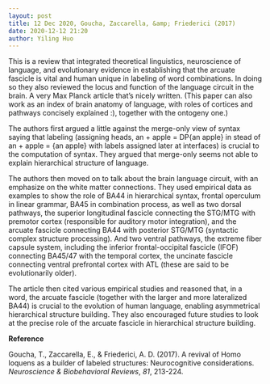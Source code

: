```yaml
---
layout: post
title: 12 Dec 2020, Goucha, Zaccarella, &amp; Friederici (2017)
date: 2020-12-12 21:20
author: Yiling Huo
---
```

<!-- wp:paragraph -->
<p>This is a review that integrated theoretical linguistics, neuroscience of language, and evolutionary evidence in establishing that the arcuate fascicle is vital and human unique in labeling of word combinations. In doing so they also reviewed the locus and function of the language circuit in the brain. A very Max Planck article that’s nicely written. (This paper can also work as an index of brain anatomy of language, with roles of cortices and pathways concisely explained :), together with the ontogeny one.)</p>
<!-- /wp:paragraph -->

<!-- wp:paragraph -->
<p>The authors first argued a little against the merge-only view of syntax saying that labeling (assigning heads, an + apple = DP{an apple} in stead of an + apple = {an apple} with labels assigned later at interfaces) is crucial to the computation of syntax. They argued that merge-only seems not able to explain hierarchical structure of language.</p>
<!-- /wp:paragraph -->

<!-- wp:paragraph -->
<p>The authors then moved on to talk about the brain language circuit, with an emphasize on the white matter connections. They used empirical data as examples to show the role of BA44 in hierarchical syntax, frontal operculum in linear grammar, BA45 in combination process, as well as two dorsal pathways, the superior longitudinal fascicle connecting the STG/MTG with premotor cortex (responsible for auditory motor integration), and the arcuate fascicle connecting BA44 with posterior STG/MTG (syntactic complex structure processing). And two ventral pathways, the extreme fiber capsule system, including the inferior frontal-occipital fascicle (IFOF) connecting BA45/47 with the temporal cortex, the uncinate fascicle connecting ventral prefrontal cortex with ATL (these are said to be evolutionarily older).</p>
<!-- /wp:paragraph -->

<!-- wp:paragraph -->
<p>The article then cited various empirical studies and reasoned that, in a word, the arcuate fascicle (together with the larger and more lateralized BA44) is crucial to the evolution of human language, enabling asymmetrical hierarchical structure building. They also encouraged future studies to look at the precise role of the arcuate fascicle in hierarchical structure building.</p>
<!-- /wp:paragraph -->

<!-- wp:paragraph -->
<p><strong>Reference </strong></p>
<!-- /wp:paragraph -->

<!-- wp:paragraph -->
<p>Goucha, T., Zaccarella, E., &amp; Friederici, A. D. (2017). A revival of Homo loquens as a builder of labeled structures: Neurocognitive considerations. <em>Neuroscience &amp; Biobehavioral Reviews</em>, <em>81</em>, 213-224.</p>
<!-- /wp:paragraph -->
